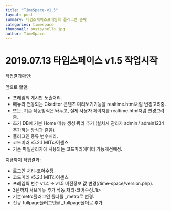 ```yaml
---
title: "TimeSpace-v1.5"
layout: post
summary: 타임스페이스프레임웍 플러그인 준비
categories: timespace
thumbnail: posts/hello.jpg
author: TimeSpace
---
```


# 2019.07.13 타임스페이스 v1.5 작업시작

작업결과확인: 

앞으로 할일:
<ul>
 <li>프레임웍 게시판 노출처리.</li>
 <li>메뉴와 연동되는 Ckeditor 콘텐츠 미리보기기능을 realtime.html처럼 변경고려중.</li>
 <li>또는, 기존 작동방식은 놔두고, 실제 사용자 페이지를 realtime.html처럼 변경고려중.</li>
 <li>초기 DB에 기본 Home 메뉴 생성 쿼리 추가 (설치시 관리자 admin / admin1234 추가하는 방식과 같음).</li>
 <li>플러그인 종류 변수처리.</li>
 <li>코드미러 v5.2.1 MIT라이센스</li>
 <li>기존 파일관리자에 사용되는 코드미러에디터 기능개선예정.</li>
</ul>
지금까지 작업결과:
<ul>
 <li>로그인 처리-코어수정.</li>
 <li>코드미러 v5.2.1 MIT라이센스</li>
 <li>프레임웍 변수 v1.4 -> v1.5 버전정보 값 변경(/time-space/version.php).</li>
 <li>3단까지 서브메뉴 추가 작동 처리-코어수정./li>
 <li>기본metro플러그인 폴더를 _metro로 변경.</li>
 <li>신규 fullpage플러그인을 _fullpage폴더로 추가.</li>
</ul>